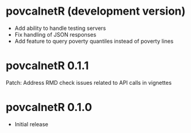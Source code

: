 # povcalnetR (development version)
* Add ability to handle testing servers
* Fix handling of JSON responses
* Add feature to query poverty quantiles instead of poverty lines

# povcalnetR 0.1.1
Patch: Address RMD check issues related to API calls in vignettes

# povcalnetR 0.1.0

* Initial release
